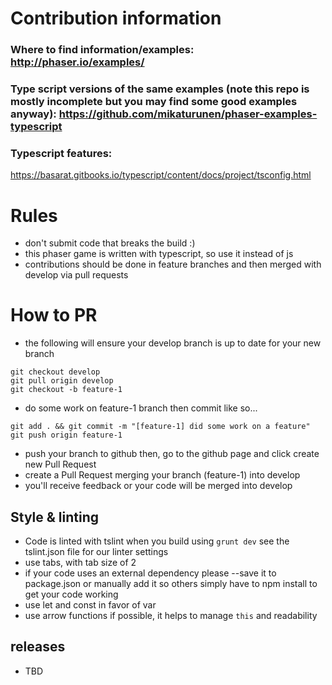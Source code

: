 # Contribution information

### Where to find information/examples: http://phaser.io/examples/

### Type script versions of the same examples (note this repo is mostly incomplete but you may find some good examples anyway): https://github.com/mikaturunen/phaser-examples-typescript

### Typescript features:
https://basarat.gitbooks.io/typescript/content/docs/project/tsconfig.html

# Rules
- don't submit code that breaks the build :)
- this phaser game is written with typescript, so use it instead of js
- contributions should be done in feature branches and then merged with develop via pull requests

# How to PR
- the following will ensure your develop branch is up to date for your new branch
```
git checkout develop
git pull origin develop
git checkout -b feature-1
```
- do some work on feature-1 branch then commit like so...
```
git add . && git commit -m "[feature-1] did some work on a feature"
git push origin feature-1
```
- push your branch to github then, go to the github page and click create new Pull Request
- create a Pull Request merging your branch (feature-1) into develop
- you'll receive feedback or your code will be merged into develop

## Style & linting
- Code is linted with tslint when you build using ```grunt dev``` see the tslint.json file for our linter settings
- use tabs, with tab size of 2
- if your code uses an external dependency please --save it to package.json or manually add it so others simply have to npm install to get your code working
- use let and const in favor of var
- use arrow functions if possible, it helps to manage `this` and readability

## releases
- TBD
